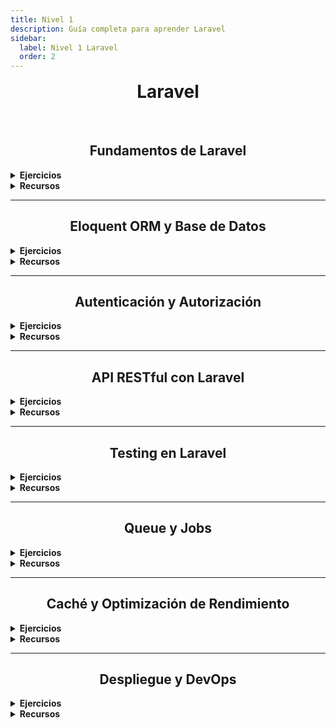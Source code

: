 ```yaml
---
title: Nivel 1
description: Guía completa para aprender Laravel
sidebar:
  label: Nivel 1 Laravel
  order: 2
---
```

# Laravel

<br>

## Fundamentos de Laravel

<details>
<summary><strong>Ejercicios</strong></summary>

- Crea un nuevo proyecto Laravel y configura las rutas básicas.  
- Implementa un CRUD simple utilizando Eloquent ORM y Blade templates.  

</details>

<details>
<summary><strong>Recursos</strong></summary>

- [Laravel Official Documentation](https://laravel.com/docs)  
- [Laracasts Laravel From Scratch](https://laracasts.com/series/laravel-8-from-scratch)  

</details>

---

## Eloquent ORM y Base de Datos

<details>
<summary><strong>Ejercicios</strong></summary>

- Diseña e implementa un esquema de base de datos complejo para una aplicación de e-commerce.  
- Crea seeders y factories para poblar tu base de datos con datos de prueba.  

</details>

<details>
<summary><strong>Recursos</strong></summary>

- [Eloquent ORM Documentation](https://laravel.com/docs/eloquent)  
- [Laravel Database: Getting Started](https://laravel.com/docs/database)  

</details>

---

## Autenticación y Autorización

<details>
<summary><strong>Ejercicios</strong></summary>

- Implementa un sistema de autenticación completo utilizando Laravel Breeze.  
- Crea un sistema de roles y permisos personalizado para tu aplicación.  

</details>

<details>
<summary><strong>Recursos</strong></summary>

- [Laravel Authentication](https://laravel.com/docs/authentication)  
- [Laravel Authorization](https://laravel.com/docs/authorization)  

</details>

---

## API RESTful con Laravel

<details>
<summary><strong>Ejercicios</strong></summary>

- Desarrolla una API RESTful completa para tu aplicación de e-commerce.  
- Implementa autenticación de API utilizando Laravel Sanctum.  

</details>

<details>
<summary><strong>Recursos</strong></summary>

- [Laravel API Resources](https://laravel.com/docs/eloquent-resources)  
- [Build an API with Laravel](https://www.toptal.com/laravel/restful-laravel-api-tutorial)  

</details>

---

## Testing en Laravel

<details>
<summary><strong>Ejercicios</strong></summary>

- Escribe una suite de pruebas completa para tu API de e-commerce.  
- Implementa pruebas de integración para el flujo de compra de tu aplicación.  

</details>

<details>
<summary><strong>Recursos</strong></summary>

- [Laravel Testing Documentation](https://laravel.com/docs/testing)  
- [Testing Laravel Applications](https://course.testdrivenlaravel.com/)  

</details>

---

## Queue y Jobs

<details>
<summary><strong>Ejercicios</strong></summary>

- Implementa un sistema de envío de emails en cola para notificaciones de compra.  
- Crea un job programado para limpiar registros antiguos de la base de datos.  

</details>

<details>
<summary><strong>Recursos</strong></summary>

- [Laravel Queues](https://laravel.com/docs/queues)  
- [Task Scheduling in Laravel](https://laravel.com/docs/scheduling)  

</details>

---

## Caché y Optimización de Rendimiento

<details>
<summary><strong>Ejercicios</strong></summary>

- Implementa un sistema de caché para las páginas más visitadas de tu aplicación.  
- Optimiza las consultas de base de datos en tu aplicación utilizando eager loading.  

</details>

<details>
<summary><strong>Recursos</strong></summary>

- [Laravel Caching](https://laravel.com/docs/cache)  
- [Laravel Performance Optimization](https://laravel.com/docs/eloquent-relationships#eager-loading)  

</details>

---

## Despliegue y DevOps

<details>
<summary><strong>Ejercicios</strong></summary>

- Configura un pipeline de CI/CD para tu aplicación Laravel utilizando GitHub Actions.  
- Despliega tu aplicación en DigitalOcean utilizando Laravel Forge.  

</details>

<details>
<summary><strong>Recursos</strong></summary>

- [Laravel Deployment](https://laravel.com/docs/deployment)  
- [Laravel Forge](https://forge.laravel.com/)  

</details>

<style is:inline>
  h2 {
    text-align: center;
  }
  #_top {
    text-align: center;
    margin-bottom: 1rem;
  }
  #laravel {
    text-align: center;
    margin-top: 1rem;
  }
</style>
